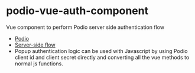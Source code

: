 # podio-vue-auth-component

Vue component to perform Podio server side authentication flow

- [Podio](https://podio.com/)
- [Server-side flow](https://developers.podio.com/authentication/server_side)
- Popup authentication logic can be used with Javascript by using Podio client id and client secret directly and converting all the vue methods to normal js functions. 